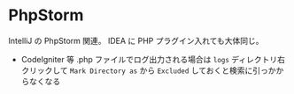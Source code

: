 # PhpStorm
IntelliJ の PhpStorm 関連。
IDEA に PHP プラグイン入れても大体同じ。

- CodeIgniter 等 .php ファイルでログ出力される場合は `logs` ディレクトリ右クリックして `Mark Directory as` から `Excluded` しておくと検索に引っかからなくなる
